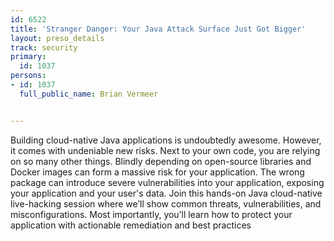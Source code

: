 ---
id: 6522
title: 'Stranger Danger: Your Java Attack Surface Just Got Bigger'
layout: preso_details
track: security
primary:
  id: 1037
persons:
- id: 1037
  full_public_name: Brian Vermeer

---
Building cloud-native Java applications is undoubtedly awesome. However, it comes with undeniable new risks. Next to your own code, you are relying on so many other things. Blindly depending on open-source libraries and Docker images can form a massive risk for your application. The wrong package can introduce severe vulnerabilities into your application, exposing your application and your user's data. Join this hands-on Java cloud-native live-hacking session where we’ll show common threats, vulnerabilities, and misconfigurations. Most importantly, you’ll learn how to protect your application with actionable remediation and best practices